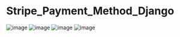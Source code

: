 # Stripe_Payment_Method_Django

![image](https://user-images.githubusercontent.com/56864628/195712907-e5244b80-8427-4ee3-8d21-2240e704413a.png)
![image](https://user-images.githubusercontent.com/56864628/195713082-48ad069d-8490-4ecf-8a4b-871adff2514a.png)
![image](https://user-images.githubusercontent.com/56864628/195713175-563a9470-bba8-40df-842b-d5cfab8edc66.png)
![image](https://user-images.githubusercontent.com/56864628/195713248-ff34b75c-1f3d-470b-a0d8-81f118912f8a.png)
